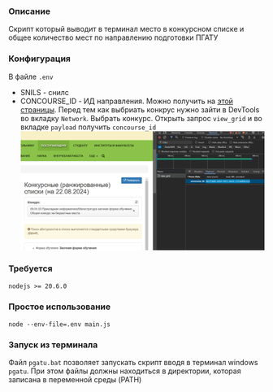 ### Описание

Скрипт который выводит в терминал место в конкурсном списке и общее количество мест по направлению подготовки ПГАТУ

### Конфигурация

В файле `.env`

- SNILS - снилс
- CONCOURSE_ID - ИД направления. Можно получить на [этой страницы](https://pgsha.ru/candidate/rating_all/). Перед тем как выбриать конкрус нужно зайти в DevTools во вкладку `Network`. Выбрать конкурс. Открыть запрос `view_grid` и во вкладке `payload` получить `concourse_id`
  ![alt text](image.png)

### Требуется

```
nodejs >= 20.6.0
```

### Простое использование

```
node --env-file=.env main.js
```

### Запуск из терминала

Файл `pgatu.bat` позволяет запускать скрипт вводя в терминал windows `pgatu`. При этом файлы должны находиться в директории, которая записана в переменной среды (PATH)
